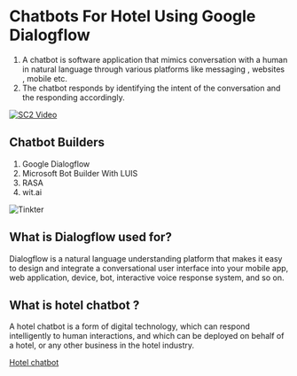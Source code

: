 # Chatbots For Hotel Using Google Dialogflow

1. A chatbot is software application that mimics conversation with a human in natural language through various platforms like messaging , websites , mobile etc.
2. The chatbot responds by identifying the intent of the conversation and the responding accordingly.

[![SC2 Video](https://img.youtube.com/vi/--b-9HrKK6w/0.jpg)](https://youtu.be/TJL4duMUe18)

## Chatbot Builders
1. Google Dialogflow
2. Microsoft Bot Builder With LUIS
3. RASA
4. wit.ai

![Tinkter](https://www.mirai.com/files/2018/10/1.-Chatbot-G%C3%BCelcom.png)

## What is Dialogflow used for?
Dialogflow is a natural language understanding platform that makes it easy to design and integrate a conversational user interface into your mobile app, web application, device, bot, interactive voice response system, and so on.

## What is hotel chatbot ? 
A hotel chatbot is a form of digital technology, which can respond intelligently to human interactions, and which can be deployed on behalf of a hotel, or any other business in the hotel industry.

[Hotel chatbot](https://amogh9594.gitlab.io/hotel-chatbots-dialogflow/)

